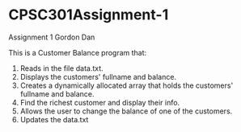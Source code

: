 # CPSC301Assignment-1
Assignment 1 Gordon Dan

This is a Customer Balance program that:
  1. Reads in the file data.txt.
  2. Displays the customers' fullname and balance.
  3. Creates a dynamically allocated array that holds the customers' fullname and balance.
  4. Find the richest customer and display their info.
  5. Allows the user to change the balance of one of the customers.
  6. Updates the data.txt
